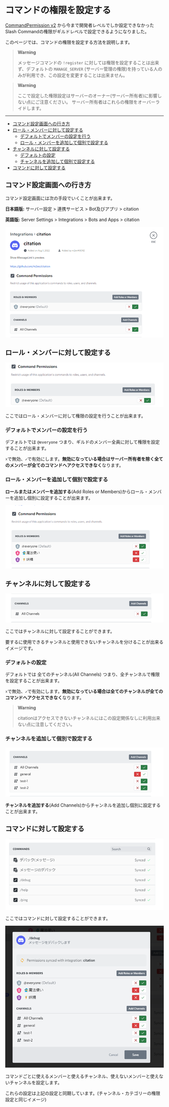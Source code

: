 # コマンドの権限を設定する

[CommandPermission v2](https://support.discord.com/hc/ja/articles/4644915651095) から今まで開発者レベルでしか設定できなかったSlash Commandの権限がギルドレベルで設定できるようになりました。

このページでは、コマンドの権限を設定する方法を説明します。

> **Warning**
> 
> メッセージコマンドの `!register` に対しては権限を設定することは出来ず、デフォルトの `MANAGE_SERVER` (サーバー管理の権限)を持っている人のみが利用でき、この設定を変更することは出来ません。

> **Warning**
> 
> ここで設定した権限設定はサーバーのオーナー(サーバー所有者)に影響しない点にご注意ください。
> サーバー所有者はこれらの権限をオーバーライドします。

----

- [コマンド設定画面への行き方](#コマンド設定画面への行き方)
- [ロール・メンバーに対して設定する](#ロール・メンバーに対して設定する)
  - [デフォルトでメンバーの設定を行う](#デフォルトでメンバーの設定を行う)
  - [ロール・メンバーを追加して個別で設定する](#ロール・メンバーを追加して個別で設定する)
- [チャンネルに対して設定する](#チャンネルに対して設定する)
  - [デフォルトの設定](#デフォルトの設定)
  - [チャンネルを追加して個別で設定する](#チャンネルを追加して個別で設定する)
- [コマンドに対して設定する](#コマンドに対して設定する)

## コマンド設定画面への行き方

コマンド設定画面には次の手段でいくことが出来ます。

**日本語版:** サーバー設定 > 連携サービス > Bot及びアプリ > citation

**英語版:** Server Settings > Integrations > Bots and Apps > citation

![citation](../images/221401.png)

## ロール・メンバーに対して設定する

![ロール・メンバー](../images/221521.png)

ここではロール・メンバーに対して権限の設定を行うことが出来ます。

### デフォルトでメンバーの設定を行う

デフォルトでは `@everyone` つまり、ギルドのメンバー全員に対して権限を設定することが出来ます。

`☓`で無効、`✓`で有効にします。**無効になっている場合はサーバー所有者を除く全てのメンバーが全てのコマンドへアクセスできなく**なります。

### ロール・メンバーを追加して個別で設定する

**ロールまたはメンバーを追加する**(Add Roles or Members)からロール・メンバーを追加し個別に設定することが出来ます。

![ロール・メンバーを個別に設定する](../images/222057.png)

## チャンネルに対して設定する

![チャンネルに対して設定する](../images/222334.png)

ここではチャンネルに対して設定することができます。

要するに使用できるチャンネルと使用できないチャンネルを分けることが出来るイメージです。

### デフォルトの設定

デフォルトでは 全てのチャンネル(All Channels) つまり、全チャンネルで権限を設定することが出来ます。

`☓`で無効、`✓`で有効にします。**無効になっている場合は全てのチャンネルが全てのコマンドへアクセスできなく**なります。

> **Warning**
> 
> citationはアクセスできないチャンネルにはこの設定関係なしに利用出来ない点に注意してください。

### チャンネルを追加して個別で設定する

![個別に設定する](../images/222643.png)

**チャンネルを追加する**(Add Channels)からチャンネルを追加し個別に設定することが出来ます。

## コマンドに対して設定する

![コマンドに対して設定する](../images/222829.png)

ここではコマンドに対して設定することができます。

![コマンドの設定画面](../images/222923.png)

コマンドごとに使えるメンバーと使えるチャンネル、使えないメンバーと使えないチャンネルを設定します。

これらの設定は上記の設定と同期しています。(チャンネル・カテゴリーの権限設定と同じイメージ)
